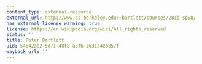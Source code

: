 ```yaml
---
content_type: external-resource
external_url: http://www.cs.berkeley.edu/~bartlett/courses/281b-sp08/
has_external_license_warning: true
license: https://en.wikipedia.org/wiki/All_rights_reserved
status: ''
title: Peter Bartlett
uid: 54842ae2-5d71-48f8-a3f6-2631a4eb857f
wayback_url: ''
---
```

